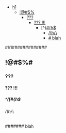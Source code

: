 <!-- TOC -->
* [h1](#h1)
  * [!@#$%](#href)
    * [???](#href-1)
      * [???  !!!](#--)
        * [^([#{h$](#h)
          * [/\\h/\\](#h-1)
          * [# blah](#-blah)

<!-- TOC END -->

#h1#############

## !@#$%#

### ???

#### ???  !!!

##### ^([#{h$

###### /\h/\

####### blah
